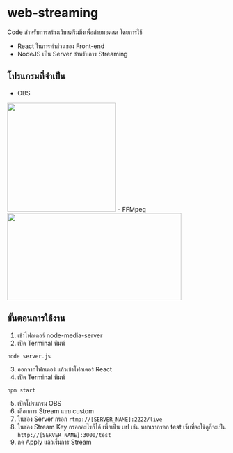 # web-streaming
Code สำหรับการสร้างเว็บสตรีมมิ่งเพื่อถ่ายทอดสด โดยการใช้ 
- React ในการทำส่วนของ Front-end
- NodeJS เป็น Server สำหรับการ Streaming

## โปรแกรมที่จำเป็น
- OBS
<img src="https://upload.wikimedia.org/wikipedia/commons/1/14/Open_Broadcaster_Software_Logo.png" width="250" height="250">
- FFMpeg
<img src="https://www.techtalkthai.com/wp-content/uploads/2018/04/ffmpeg_logo_banner.png" width="400" height="200">

## ขั้นตอนการใช้งาน
1. เข้าโฟลเดอร์ node-media-server
2. เปิด Terminal พิมพ์
```
node server.js
```
3. ออกจากโฟลเดอร์ แล้วเข้าโฟลเดอร์ React
4. เปิด Terminal พิมพ์ 
```
npm start
```
5. เปิดโปรแกรม OBS
6. เลือกการ Stream แบบ custom
7. ในช่อง Server กรอก ```rtmp://[SERVER_NAME]:2222/live```
8. ในช่อง Stream Key กรอกอะไรก็ได้ เพื่อเป็น url เช่น หากเรากรอก test เว็บที่จะใช้ดูก็จะเป็น ```http://[SERVER_NAME]:3000/test```
9. กด Apply แล้วเริ่มการ Stream
